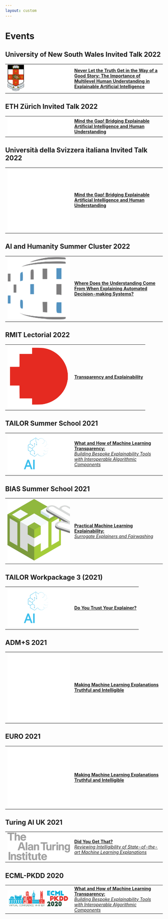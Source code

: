 ```yaml
---
layout: custom
---
```


# Events

## University of New South Wales Invited Talk 2022
<table>
  <tbody>
    <tr>
      <td style="text-align: left" width="200px"><a href="2022_unsw"><img src="assets/images/unsw-logo-negative.png" alt="UNSW" width="200"/></a></td>
      <td style="text-align: left"><a href="2022_unsw"><b>Never Let the Truth Get in the Way of a Good Story: The Importance of Multilevel Human Understanding in Explainable Artificial Intelligence</b></a></td>
    </tr>
  </tbody>
</table>

## ETH Z&uuml;rich Invited Talk 2022
<table>
  <tbody>
    <tr>
      <td style="text-align: left" width="200px"><a href="2022_eth"><img src="assets/images/ethz-light.svg" alt="ETH Z&uuml;rich" width="200"/></a></td>
      <td style="text-align: left"><a href="2022_eth"><b>Mind the Gap! Bridging Explainable Artificial Intelligence and Human Understanding</b></a></td>
    </tr>
  </tbody>
</table>

## Universit&agrave; della Svizzera italiana Invited Talk 2022
<table>
  <tbody>
    <tr>
      <td style="text-align: left" width="200px"><a href="2022_usi"><img src="assets/images/usi-light.svg" alt="Universit&agrave; della Svizzera italiana" width="200"/></a></td>
      <td style="text-align: left"><a href="2022_usi"><b>Mind the Gap! Bridging Explainable Artificial Intelligence and Human Understanding</b></a></td>
    </tr>
  </tbody>
</table>

## AI and Humanity Summer Cluster 2022
<table>
  <tbody>
    <tr>
      <td style="text-align: left" width="200px"><a href="2022_simons-institute"><img src="assets/images/simons.png" alt="2022 AI and Humanity Summer Cluster" width="200"/></a></td>
      <td style="text-align: left"><a href="2022_simons-institute"><b>Where Does the Understanding Come From When Explaining Automated Decision-making Systems?</b></a></td>
    </tr>
  </tbody>
</table>

## RMIT Lectorial 2022
<table>
  <tbody>
    <tr>
      <td style="text-align: left" width="200px"><a href="2022_rmit-lectorial"><img src="assets/images/RMIT-emblem.png" alt="2022 RMIT Lectorial" width="200"/></a></td>
      <td style="text-align: left"><a href="2022_rmit-lectorial"><b>Transparency and Explainability</b></a></td>
    </tr>
  </tbody>
</table>

## TAILOR Summer School 2021
<table>
  <tbody>
    <tr>
      <td style="text-align: left" width="200px"><a href="2021_tailor-summer-school"><img src="assets/images/TAILOR-logo-dark-background.png" alt="2021 TAILOR Summer School" width="200"/></a></td>
      <td style="text-align: left"><a href="2021_tailor-summer-school"><b>What and How of Machine Learning Transparency:</b><br><i>Building Bespoke Explainability Tools with Interoperable Algorithmic Components</i></a></td>
    </tr>
  </tbody>
</table>

## BIAS Summer School 2021
<table>
  <tbody>
    <tr>
      <td style="text-align: left" width="200px"><a href="2021_bias"><img src="assets/images/iai-cdt.png" alt="2021 BIAS Summer School" width="200"/></a></td>
      <td style="text-align: left"><a href="2021_bias"><b>Practical Machine Learning Explainability:</b><br><i>Surrogate Explainers and Fairwashing</i></a></td>
    </tr>
  </tbody>
</table>

## TAILOR Workpackage 3 (2021)
<table>
  <tbody>
    <tr>
      <td style="text-align: left" width="200px"><a href="2021_tailor-wp3"><img src="assets/images/TAILOR-logo-dark-background.png" alt="2021 TAILOR Workpackage 3" width="200"/></a></td>
      <td style="text-align: left"><a href="2021_tailor-wp3"><b>Do You Trust Your Explainer?</b></a></td>
    </tr>
  </tbody>
</table>

## ADM+S 2021
<table>
  <tbody>
    <tr>
      <td style="text-align: left" width="200px"><a href="2021_adms"><img src="assets/images/adms-logo.svg" alt="2021 ADM+S Talk" width="200"/></a></td>
      <td style="text-align: left"><a href="2021_adms"><b>Making Machine Learning Explanations Truthful and Intelligible</b></a></td>
    </tr>
  </tbody>
</table>

## EURO 2021
<table>
  <tbody>
    <tr>
      <td style="text-align: left" width="200px"><a href="2021_euro-explainability"><img src="assets/images/euro21-logo-big-white.png" alt="2021 EURO Talk" width="200"/></a></td>
      <td style="text-align: left"><a href="2021_euro-explainability"><b>Making Machine Learning Explanations Truthful and Intelligible</b></a></td>
    </tr>
  </tbody>
</table>

## Turing AI UK 2021
<table>
  <tbody>
    <tr>
      <td style="text-align: left" width="200px"><a href="2021_turing-ai-uk"><img src="assets/images/turing-light.png" alt="Alan Turing Institute AI UK 2020 Demo" width="200"/></a></td>
      <td style="text-align: left"><a href="2021_turing-ai-uk"><b>Did You Get That?</b><br><i>Reviewing Intelligibility of State-of-the-art Machine Learning Explanations</i></a></td>
    </tr>
  </tbody>
</table>

## ECML-PKDD 2020
<table>
  <tbody>
    <tr>
      <td style="text-align: left" width="200px"><a href="2020_ecml-pkdd"><img src="assets/images/2020ecmlpkdd.png" alt="ECML-PKDD 2020" width="200"/></a></td>
      <td style="text-align: left"><a href="2020_ecml-pkdd"><b>What and How of Machine Learning Transparency:</b><br><i>Building Bespoke Explainability Tools with Interoperable Algorithmic Components</i></a></td>
    </tr>
  </tbody>
</table>
